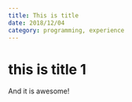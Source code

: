 ```yaml
---
title: This is title
date: 2018/12/04
category: programming, experience
---
```

# this is title 1

And it is awesome!
